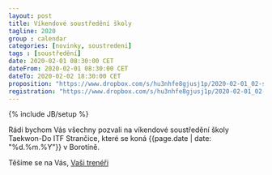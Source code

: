 ```yaml
---
layout: post
title: Víkendové soustředění školy
tagline: 2020
group : calendar
categories: [novinky, soustredeni]
tags : [soustředění]
date: 2020-02-01 08:30:00 CET
dateFrom: 2020-02-01 08:30:00 CET
dateTo: 2020-02-02 18:30:00 CET
proposition: "https://www.dropbox.com/s/hu3nhfe8gjusj1p/2020-02-01_02-soustredeni-Borotin-propozice-prihlaska.pdf?dl=0"
registration: "https://www.dropbox.com/s/hu3nhfe8gjusj1p/2020-02-01_02-soustredeni-Borotin-propozice-prihlaska.pdf?dl=0"
---
```

{% include JB/setup %}

Rádi bychom Vás všechny pozvali na víkendové soustředění školy Taekwon-Do ITF Strančice, které se koná {{page.date | date: "%d.%m.%Y"}} v Borotíně.

Těšíme se na Vás, [Vaši trenéři](/treneri)
